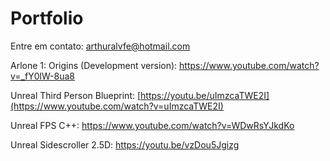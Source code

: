 # Portfolio
Entre em contato: arthuralvfe@hotmail.com

Arlone 1: Origins (Development version): https://www.youtube.com/watch?v=_fY0lW-8ua8

Unreal Third Person Blueprint: [https://youtu.be/uImzcaTWE2I](https://www.youtube.com/watch?v=uImzcaTWE2I)

Unreal FPS C++: https://www.youtube.com/watch?v=WDwRsYJkdKo

Unreal Sidescroller 2.5D: https://youtu.be/vzDou5Jgizg
